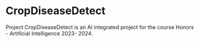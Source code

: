 # CropDiseaseDetect
Project CropDiseaseDetect is an AI integrated project for the course Honors - Artificial Intelligence 2023- 2024.
